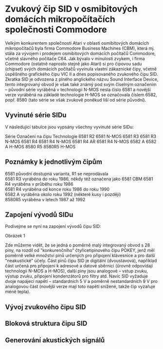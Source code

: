 # Zvukový čip SID v osmibitových domácích mikropočítačích společnosti Commodore

Velkým konkurentem společnosti Atari v oblasti osmibitových domácích mikropočítačů byla firma Commodore Business Machines (CBM), která mj. stála za vývojem i prodejem osmibitových domácích počítačů Commodore, včetně slavného počítače C64. Jak bývalo v minulosti zvykem, i firma Commodore (ostatně naprosto stejně jako Atari) si pro čipovou sadu (chipset) svých domácích počítačů vyvinula vlastní zákaznické čipy, včetně úspěšného grafického čipu VIC II a dnes popisovaného zvukového čipu SID. Zkratka SID je odvozena z plného anglického názvu Sound Interface Device, tento integrovaný obvod je však také známý pod svým číselným označením – původní série vyráběná v technologii N-MOS nesla číslo 6581 a novější verze vyráběná na základě technologie H-MOS se označovala číslem 6582, popř. 8580 (tato série se však zvukově poněkud liší od série původní).

## Vyvinuté série SIDu

V následující tabulce jsou vypsány všechny vyvinuté série SIDu:

Série      Označení na čipu Technologie
6581 R2    6581             N-MOS
6581 R3    6581 R3          N-MOS
6581 R4    6581 R4          N-MOS
6581 R4 AR 6581 R4          N-MOS
6582 A     6582 A           H-MOS
8580 R5    8580R5           H-MOS

## Poznámky k jednotlivým čipům

6581     původní dostupná varianta, R1 se neprodávala            
6581 R3  vyráběna do roku 1986, někdy též označena jako 6581 CBM 
6581 R4  vyráběna v průběhu roku 1986                            
6581 R4  vyráběna od konce roku 1986 do roku 1990                
6582 A   vyráběna okolo roku 1992 (některé kusy i později)       
8580R5   vyráběna v letech 1987 až 1992                          

## Zapojení vývodů SIDu

Podívejme se nyní na zapojení vývodů čipu SID:

Obrázek 1

Zde můžeme vidět, že se jedná o poměrně malý integrovaný obvod s 28 piny, na rozdíl od "konkurenčního" čtyřicetipinového čipu POKEY, jenž měl poměrně velké množství pinů určených pro připojení klávesnice a pro další "neakustické" účely. Část pinů čipu SID je digitální (dvoustavová), například část určená pro připojení k adresové a datové sběrnici (úrovně odpovídají technologii N-MOS a H-MOS), další piny jsou analogové – vstup zvuku, výstup zvuku, připojení kondenzátorů pro filtry atd. Navíc SID vyžaduje dvoje napájecí napětí – standardních 5 V a poměrně nestandardních 9 V pro analogovou část (novější verze mají toto napětí snížené, takže čip vyzařuje méně tepla).

## Vývoj zvukového čipu SID

## Bloková struktura čipu SID

## Generování akustických signálů
